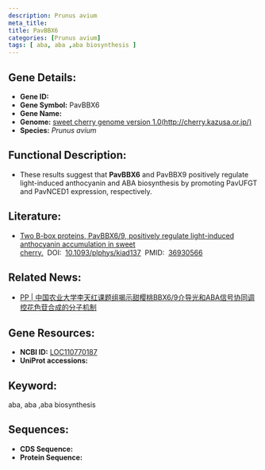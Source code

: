 ```yaml
---
description: Prunus avium
meta_title:
title: PavBBX6
categories: [Prunus avium]
tags: [ aba, aba ,aba biosynthesis ]
---
```


## Gene Details:
- **Gene ID:**	[]()
- **Gene Symbol:** PavBBX6
- **Gene Name:** 
- **Genome:** [sweet cherry genome version 1.0(http://cherry.kazusa.or.jp/)]()
- **Species:** *Prunus avium*

## Functional Description:
   - These results suggest that **PavBBX6** and PavBBX9 positively regulate light-induced anthocyanin and ABA biosynthesis by promoting PavUFGT and PavNCED1 expression, respectively. 

## Literature:
   - [Two B-box proteins, PavBBX6/9, positively regulate light-induced anthocyanin accumulation in sweet cherry.]( https://www.ncbi.nlm.nih.gov/pmc/articles/PMC10315283/)&nbsp;&nbsp;DOI:&nbsp;&nbsp;[10.1093/plphys/kiad137](https://www.ncbi.nlm.nih.gov/pmc/articles/PMC10315283/)&nbsp;&nbsp;PMID:&nbsp;&nbsp;[36930566](https://pubmed.ncbi.nlm.nih.gov/36930566/)

## Related News:
   - [PP | 中国农业大学李天红课题组揭示甜樱桃BBX6/9介导光和ABA信号协同调控花色苷合成的分子机制](https://mp.weixin.qq.com/s/87PY07-_scTXldEfjma5nA)

## Gene Resources:
- **NCBI ID:** [LOC110770187](https://www.ncbi.nlm.nih.gov/gene/?term=LOC110770187)
- **UniProt accessions:** [](https://www.uniprot.org/uniprotkb//entry)

## Keyword:
aba, aba ,aba biosynthesis

## Sequences:
- **CDS Sequence:**
- **Protein Sequence:**
